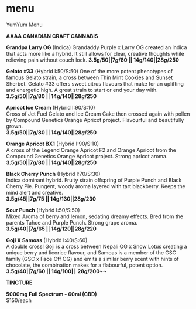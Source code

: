 # menu
YumYum Menu

__AAAA CANADIAN CRAFT CANNABIS__

__Grandpa Larry OG__ (Indica)
Grandaddy Purple x Larry OG created an indica that acts more like a hybrid.  It still allows for clear, creative thoughts while relieving pain without couch lock.
__3.5g/$50 || 7g/$80 || 14g/$140 || 28g/$250__ 

__Gelato #33__ (Hybrid I:50/S:50)
One of the more potent phenotypes of famous Gelato strain, a cross between Thin Mint Cookies and Sunset Sherbet.  Gelato #33 offers sweet citrus flavours that make for an uplifting and energetic high.  A great strain to start or end your day with.
__3.5g/$50 || 7g/$80 || 14g/$140 || 28g/$250__ 

__Apricot Ice Cream__ (Hybrid I:90/S:10)                                                                                                  
Cross of Jet Fuel Gelato and Ice Cream Cake then crossed again with pollen by Compound Genetics Orange Apricot project.  Flavourful and beautifully grown.                                                                     
__3.5g/$50 || 7g/$80 || 14g/$140 || 28g/$250__

__Orange Apricot BX1__ (Hybrid I:90/S:10)                                                                                                 
A cross of the Legend Orange Apricot F2 and Orange Apricot from the Compound Genetics Orange Apricot project. Strong apricot aroma.     
__3.5g/$50 || 7g/$80 || 14g/$140 || 28g/$250__

__Black Cherry Punch__ (Hybrid I:70/S:30)                                                                                               
Indica dominant hybrid. Fruity strain offspring of Purple Punch and Black Cherry Pie. Pungent, woody aroma layered with tart blackberry. Keeps the mind alert and creative.                                                       
__3.5g/$45 || 7g/$75 || 14g/$130 || 28g/$230__

__Sour Punch__ (Hybrid I:50/S:50)                                                                                                       
Mixed Aroma of berry and lemon, sedating dreamy effects. Bred from the parents Tahoe and Purple Punch. Strong grape aroma.               
__3.5g/$40 || 7g/$65 || 14g/$120 || 28g/$220__

__Goji X Samoas__ (Hybrid I:40/S:60)                                                                                                      
A double cross! Goji is a cross between Nepali OG x Snow Lotus creating a unique berry and licorice flavour, and Samoas is a member of the GSC family (GSC x Face Off OG) and emits a similar berry scent with hints of chocolate, the combination makes for a flabourful, potent option.                                                                                                                                   
__3.5g/$40 || 7g/$60 || 14g/$100 || ~~28g/$200~~__
                                              
__TINCTURE__

__5000mg Full Spectrum - 60ml (CBD)__                   
$150/each
